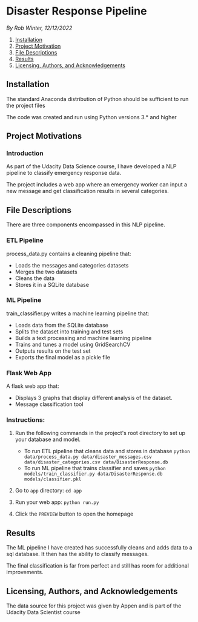 # Disaster Response Pipeline
 <i>By Rob Winter, 12/12/2022</i>

1. [Installation](#installation)
2. [Project Motivation](#motivation)
3. [File Descriptions](#files)
4. [Results](#results)
5. [Licensing, Authors, and Acknowledgements](#licensing)

## Installation <a name="installation"></a>

The standard Anaconda distribution of Python should be sufficient to run the project files

The code was created and run using Python versions 3.* and higher

## Project Motivations <a name="motivation"></a>

### Introduction 

As part of the Udacity Data Science course, I have developed a NLP pipeline to classify emergency response data.

The project includes a web app where an emergency worker can input a new message and get classification results in several categories. 

## File Descriptions <a name="files"></a>

There are three components encompassed in this NLP pipeline. 

### ETL Pipeline
process_data.py contains a cleaning pipeline that:

- Loads the messages and categories datasets
- Merges the two datasets
- Cleans the data
- Stores it in a SQLite database

### ML Pipeline
train_classifier.py writes a machine learning pipeline that:

- Loads data from the SQLite database
- Splits the dataset into training and test sets
- Builds a text processing and machine learning pipeline
- Trains and tunes a model using GridSearchCV
- Outputs results on the test set
- Exports the final model as a pickle file


### Flask Web App
A flask web app that:

- Displays 3 graphs that display different analysis of the dataset.
- Message classification tool

### Instructions:
1. Run the following commands in the project's root directory to set up your database and model.

    - To run ETL pipeline that cleans data and stores in database
        `python data/process_data.py data/disaster_messages.csv data/disaster_categories.csv data/DisasterResponse.db`
    - To run ML pipeline that trains classifier and saves
        `python models/train_classifier.py data/DisasterResponse.db models/classifier.pkl`

2. Go to `app` directory: `cd app`

3. Run your web app: `python run.py`

4. Click the `PREVIEW` button to open the homepage

## Results <a name="results"></a>

The ML pipeline I have created has successfully cleans and adds data to a sql database. It then has the ability to classify messages.

The final classification is far from perfect and still has room for additional improvements.

## Licensing, Authors, and Acknowledgements <a name="licensing"></a>


The data source for this project was given by Appen and is part of the Udacity Data Scientist course

